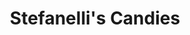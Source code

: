 ---
title: "Stefanelli's Candies"
url: /erie/stefanellis-candies-summit-towne-centre/
shop: chocolate
---